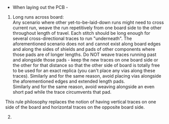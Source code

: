  - When laying out the PCB - 



1.  Long runs across board:  
Any scenario where other yet-to-be-laid-down runs might need to cross current run, weave the run repetitively from one board side to the other throughout length of travel.  Each stitch should be long enough for several cross-directional traces to run "underneath".
The aforementioned scenario does not and cannot exist along board edges and along the sides of shields and pads of other components where those pads are of longer lengths.  Do NOT weave traces running past and alongside those pads - keep the new traces on one board side or the other for that distance so that the other side of board is totally free to be used for an exact replica (you can't place any vias along these traces).
Similarly and for the same reason, avoid placing vias alongside the aforementioned edges and extended length pads.  
Similarly and for the same reason, avoid weaving alongside an even short pad while the trace circumvents that pad.

This rule philosophy replaces the notion of having vertical traces on one side of the board and horizontal traces on the opposite board side.

2.
